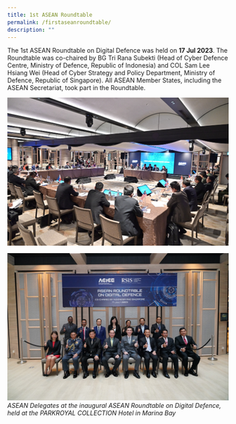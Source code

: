```yaml
---
title: 1st ASEAN Roundtable
permalink: /firstaseanroundtable/
description: ""
---
```

The 1st ASEAN Roundtable on Digital Defence was held on **17 Jul 2023**. The Roundtable was co-chaired by BG Tri Rana Subekti (Head of Cyber Defence Centre, Ministry of Defence, Republic of Indonesia) and COL Sam Lee Hsiang Wei (Head of Cyber Strategy and Policy Department, Ministry of Defence, Republic of Singapore). All ASEAN Member States, including the ASEAN Secretariat, took part in the Roundtable.

![](/images/roundtable%201.jpg)
<br>

![](/images/roundtable%202.jpg)
*ASEAN Delegates at the inaugural ASEAN Roundtable on Digital Defence, held at the PARKROYAL COLLECTION Hotel in Marina Bay*
